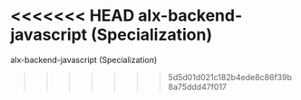 <<<<<<< HEAD
alx-backend-javascript (Specialization)
=======
alx-backend-javascript (Specialization)
>>>>>>> 5d5d01d021c182b4ede8c86f39b8a75ddd47f017
